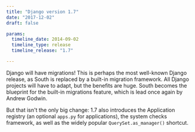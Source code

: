 ```yaml
---
title: "Django version 1.7"
date: "2017-12-02"
draft: false

params:
  timeline_date: 2014-09-02
  timeline_type: release
  timeline_release: "1.7"

---
```


Django will have migrations! This is perhaps the most well-known Django release, as South is replaced by a built-in migration framework. All Django projects will have to adapt, but the benefits are huge. South becomes the blueprint for the built-in migrations feature, which is lead once again by Andrew Godwin.

But that isn't the only big change: 1.7 also introduces the Application registry (an optional `apps.py` for applications), the system checks framework, as well as the widely popular `QuerySet.as_manager()` shortcut.

